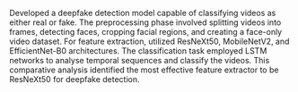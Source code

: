Developed a deepfake detection model capable of classifying videos as either real or fake. The 
preprocessing phase involved splitting videos into frames, detecting faces, cropping 
facial regions, and creating a face-only video dataset. For feature extraction, utilized 
ResNeXt50, MobileNetV2, and EfficientNet-B0 architectures. The classification task 
employed LSTM networks to analyse temporal sequences and classify the videos. This 
comparative analysis identified the most effective feature extractor to be ResNeXt50 for deepfake 
detection.
